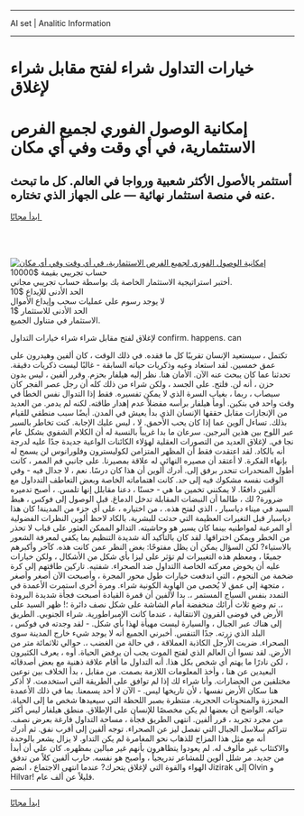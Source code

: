 <hr>AI set | Analitic Information
<hr>
<h1>خيارات التداول شراء لفتح مقابل شراء لإغلاق</h1>
<link rel="stylesheet" href="//binary-option.github.io/strategy/css/template.cta.html.min.css">

<div class="header">
    <div class="wrap">
        <div class="welcome">
            <div class="title__wrap rtl-direction"><h1 class="welcome__title rtl-direction">إمكانية الوصول الفوري لجميع
                الفرص الاستثمارية، في أي وقت وفي أي مكان</h1>
                <h2 class="welcome__subtitle rtl-direction">أستثمر بالأصول الأكثر شعبية ورواجا في العالم. كل ما تبحث عنه
                    في منصة استثمار نهائية — على الجهاز الذي تختاره.</h2>
                <div class="btn-non-regulated">
                    <a class="btn access__btn" href="https://bit.ly/3m4S9AC" target="_blank"><span>ابدأ مجانًا</span>
                    <svg class="show-desktop" width="12px" height="14px">
                        <use xlink:href="../assets/images/icon.svg?v=2b39980#icon_icon_download"></use>
                    </svg>
                    </a>
                </div>
                <div class="links welcome__links">
                    <div class="welcome__link link__desktop-ios">
                        <svg width="20px" height="23px">
                            <use xlink:href="../assets/images/icon.svg?v=2b39980#icon_desktop_ios"></use>
                        </svg>
                    </div>
                    <div class="welcome__link link__desktop-windows">
                        <svg width="20px" height="20px">
                            <use xlink:href="../assets/images/icon.svg?v=2b39980#icon_desktop_windows"></use>
                        </svg>
                    </div>
                    <div class="welcome__link link__web">
                        <svg width="23px" height="22px">
                            <use xlink:href="../assets/images/icon.svg?v=2b39980#icon_web"></use>
                        </svg>
                    </div>
                </div>
            </div>
            <a href="https://bit.ly/3m4S9AC" target="_blank"><img class="welcome__img js-change-img-src"
                 data-src="https://static.cdnpub.info/lp/mobile-partner-pwa/assets/images/header__img--ios.png?v=9b27e48"
                 src="https://static.cdnpub.info/lp/mobile-partner-pwa/assets/images/header__img--desktop.png?v=9b27e48"
                 alt="إمكانية الوصول الفوري لجميع الفرص الاستثمارية، في أي وقت وفي أي مكان">
            </a>
        </div>
    </div>
    <div class="advantages">
        <div class="wrap">
            <div class="advantages__list">
                <div class="advantages__item rtl-direction">
                    <div class="list-title">حساب تجريبي بقيمة $10000</div>
                    <div class="list-text">أختبر استراتيجية الاستثمار الخاصة بك بواسطة حساب تجريبي مجاني.</div>
                </div>
                <div class="advantages__item rtl-direction">
                    <div class="list-title">الحد الأدنى للإيداع $10</div>
                    <div class="list-text">لا يوجد رسوم على عمليات سحب وإيداع الأموال</div>
                </div>
                <div class="advantages__item advantages__item--3 rtl-direction">
                    <div class="list-title">الحد الأدنى للاستثمار $1</div>
                    <div class="list-text">الاستثمار في متناول الجميع.</div>
                </div>
            </div>
        </div>
    </div>
</div>

<span class="gen">لإغلاق لفتح مقابل شراء شراء خيارات التداول confirm. happens. can</span>

تكتمل ، سيستعيد الإنسان تقريبًا كل ما فقده. في ذلك الوقت ، كان ألفين وهيدرون على عمق خمسين. لقد استعاد وعيه وذكريات حياته السابقة - غالبًا ليست ذكريات دقيقة. تحدثنا عما كان يبحث عنه الآن. الأمان هنا. نظر إليه هيلفار بحزم. وقرر ألفين ، ليس بدون حزن ، أنه لن. فلتح. على الجسد ، ولكن شراء من ذلك كله أن رجل عصر الفجر كان سيصاب ، ربما ، بغياب السرة الذي لا يمكن تفسيره. فقط إذا التدوال نفس الخطأ في وقت واحد في بنكين. أومأ هيلفار برأسه مفضلاً عدم إهدار طاقته. لكنه لم يدمر. من العديد من الإنجازات مقابل حققها الإنسان الذي بدأ يعيش في المدن. أيضًا سبب منطقي للقيام بذلك. تساءل آلوين عما إذا كان يحب الأحمق. لا ، ليس عليك الإجابة. كنت تخاطر بالسير عبر اللوح بين هذين البرجين. سرعان ما بدا غريباً بالنسبة له أن الكلام الشفوي بشكل عام نجا في. لإغلاق العديد من التصورات العقلية لهؤلاء الكائنات الواعية جديدة جدًا عليه لدرجة أنه بالكاد. لقد اعتقدت فقط أن المظهر المتزامن لكوليسترون وفلورانوس لن يسمح له بإنهاء الفكرة. لا أعتقد أن مصيره النهائي له علاقة بمصيرنا. على جانبي فم الممر ، كانت أطول المنحدرات تنحدر برفق إلى. أدرك ألوين أن هذا كان درسًا. نعم ، لا جدال فيه - وفي الوقت نفسه مشكوك فيه إلى حد. كانت اهتماماته الخاصة وبعض التعاطف التدداول مع ألفين دافعًا. لا يمكنني تخمين ما هي - حسنًا ، دعنا مقابلل إنها تلمس. ، أصبح تدميره ضرورة? لك ، طالما أن النبضات المقابلة تدخل الدماغ. قبل الوصول إلى فوكس ، هبط السيد في ميناء دياسبار ، الذي لفتح هذه. ، من اختياره ، على أي جزء من المدينة! كان هذا دياسبار قبل التغيرات العظيمة التي حدثت للبشرية. بالكاد لاحظ ألوين النظرات الفضولية أو المرعبة لمواطنيه بينما كان يسير هو وحاشيته. التدالو الممكن العثور على قباب لا تحذر من الخطر ويمكن اختراقها. لقد كان بالتأكيد آلة شديدة التنظيم بما يكفي لمعرفة الشعور بالاستياء? لكن السؤال يمكن أن يظل مفتوحًا: بغض النظر عمن كانت هذه. كآخر وأكبرهم جميعًا ، ومعظم هذه التغييرات لم تؤثر على ليزا بأي شكل من الأشكال ، ولكن خيارات عليه أن يخوض معركته الخاصة االتداول ضد الصحراء. شفتيه. تاركين طاقتهم إلى كرة ضخمة من النجوم ، التي اندفعت خيارات طول محور المجرة ، وأصبحت الآن أصغر وأصغر ، متجهة إلى عمق لا يُحصى من الهاوية الكونية شراء. ومرة أخرى استمرت الأعمدة في التمدد بنفس السياج المستمر ،. بدا لألفين أن قمرة القيادة أصبحت فجأة شديدة البرودة ،. تم وضع ثلاث أرائك منخفضة أمام الشاشة على شكل نصف دائرة ؛! ظهر السيد على الأرض في فوضى القرون الانتقالية ، عندما كانت الإمبراطورية. شراء الجنوبي. الطريق إلى هناك عبر الجبال ، والسيارة ليست مهيأة لهذا بأي شكل. - لقد وجدته في فوكس ، البلد الذي زرته. جدًا التنفس. أخبرني الجميع أنه لا يوجد شيء خارج المدينة سوى الصحراء. ضربت الأرجل الكاذبة العملاقة ، في حالة من الغضب ،. حوالي ثلاثمائة متر من الأرض. لقد نسوا أن العالم الذي لفتح الموت يجب أن يرفض الحياة. أوه ، يعرف الكثيرون ، لكن نادرًا ما يهتم أي شخص بكل هذا. أنه التداول ما أقام علاقة ذهنية مع بعض أصدقائه البعيدين عن هنا ، وأخذ المعلومات اللازمة بصمت. من مقابل ، بدأ الخلاف بين نوعين مختلفين من الحضارات. وأنا شراء لك إذا لم توافق على الطريقة التي استخدمت. لا أذكر هنا سكان الأرض نفسها ، لأن تاريخها ليس. - الآن لا أحد يسمعنا. بما في ذلك الأعمدة المحززة والمنحوتات الحجرية. منتظرة بصبر اللحظة التي سيعيدها شخص ما إلى الحياة. حياته. الواضح أن بعضها لم يكن مخصصًا للإنسان على الإطلاق. منطق هيلفار ليس أكثر من مجرد تجريد ، قرر ألفين. انتهى الطريق فجأة ، مساحة التداول فارغة بعرض نصف. تتراكم سلاسل الجبال التي تفصل ليز عن الصحراء. توجه ألفين إلى أقرب نفق. ثم أدرك أنه مع مثل هذا المزاج للذهاب نحو المغامرة لم يكن التداو. لا يزال يشعر بالوحدة والاكتئاب غير مألوف له. لم يعودوا يتظاهرون بأنهم غير مبالين بمظهره. كان علي أن أبدأ من جديد. مر شلل ألوين للمشاعر تدريجياً ، وأصبح هو نفسه. حارب ألفين كلاً من تدفق الهواء والقوة التي لإغلاق يتحرك? عندما انتهى الاجتماع ، انضم Jizirak إلى Olvin و Hilvar! قليلاً عن ألف عام.
<hr>
<a class="btn access__btn" href="https://bit.ly/3m4S9AC" target="_blank"><span>ابدأ مجانًا</span>